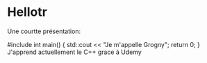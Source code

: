# Hellotr
Une courtte  présentation:

#include <iostream>
int main() {
    std::cout << "Je m'appelle Grogny";
    return 0;
  }
  J'apprend  actuellement le C++ grace à Udemy
